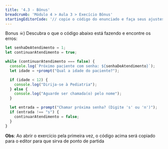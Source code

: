 ```yaml
---
title: '4.3 - Bônus'
breadcrumb: 'Módulo 4 > Aula 3 > Execício Bônus'
startingEditorCode: '// copie o código do enunciado e faça seus ajustes'
---
```


Bonus ☠) Descubra o que o código abaixo está fazendo e encontre os erros:

```js
let senhaDeAtendimento = 1;
let continuarAtendimento = true;

while (continuarAtendimento === false) {
  console.log(`Próximo paciente com senha: ${senhaDeAtendimento}`);
  let idade = +prompt("Qual a idade do paciente?");

  if (idade < 12) {
    console.log("Dirija-se à Pediatria");
  } else {
    console.log("Aguarde ser chamada(o) pelo nome");
  }

  let entrada = prompt("Chamar próxima senha? (Digite 's' ou 'n')");
  if (entrada !== "s") {
    continuarAtendimento = false;
  }
}
```

**Obs**: Ao abrir o exercício pela primeira vez, o código acima será copiado para o editor para que sirva de ponto de partida
